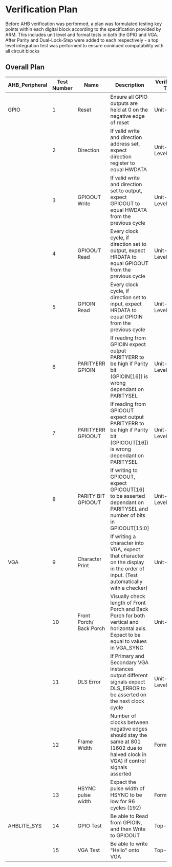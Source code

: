 # Verification Plan

Before AHB verification was performed, a plan was formulated testing key points within each digital block according to the specification provided by ARM. This includes unit level and formal tests in both the GPIO and VGA. After Parity and Dual-Lock-Step were added to each respectively - a top level integration test was performed to ensure coninued compatability with all circuit blocks

## Overall Plan
|     AHB_Peripheral    |     Test Number    |     Name                       |     Description                                                                                                                                |     Verification Type    |     Formal Check Name      |     Pass/Fail                                          |
|-----------------------|--------------------|--------------------------------|------------------------------------------------------------------------------------------------------------------------------------------------|--------------------------|----------------------------|--------------------------------------------------------|
|     GPIO              |     1              |     Reset                      |     Ensure all GPIO outputs   are held at 0 on the negative edge of reset                                                                      |     Unit-Level           |                            |     Pass                                               |
|                       |     2              |     Direction                  |     If valid write and   direction address set, expect direction register to equal HWDATA                                                      |     Unit-Level/Formal    |     Check_dir              |     Pass                                               |
|                       |     3              |     GPIOOUT Write              |     If valid write and   direction set to output, expect GPIOOUT to equal HWDATA from the previous   cycle                                     |     Unit-Level/Formal    |     Check_write            |     Pass                                               |
|                       |     4              |     GPIOOUT Read               |     Every clock cycle, if direction   set to output, expect HRDATA to equal GPIOOUT from the previous cycle                                    |     Unit-Level/Formal    |     Check_read_out         |     Pass                                               |
|                       |     5              |     GPIOIN Read                |     Every clock cycle, if direction   set to input, expect HRDATA to equal GPIOIN from the previous cycle                                      |     Unit-Level/Formal    |     Check_read_in          |     Pass                                               |
|                       |     6              |     PARITYERR GPIOIN           |     If reading from GPIOIN expect   output PARITYERR to be high if Parity bit (GPIOIN[16]) is wrong dependant on   PARITYSEL                   |     Unit-Level/Formal    |     Check_parityerr_in     |     Pass                                               |
|                       |     7              |     PARITYERR GPIOOUT          |     If reading from GPIOOUT expect   output PARITYERR to be high if Parity bit (GPIOOUT[16]) is wrong dependant on   PARITYSEL                 |     Unit-Level/Formal    |     Check_parityerr_out    |     Pass                                               |
|                       |     8              |     PARITY BIT GPIOOUT         |     If writing to GPIOOUT, expect   GPIOOUT[16] to be asserted dependant on PARITYSEL and number of bits in GPIOOUT[15:0]                      |     Unit-Level/Formal    |     Check_parity_out       |     Pass                                               |
|     VGA               |     9              |     Character Print            |     If writing a character   into VGA, expect that character on the display in the order of input. (Test   automatically with a checker)       |     Unit-Level           |                            |     Pass                                               |
|                       |     10             |     Front Porch/ Back Porch    |     Visually check length of   Front Porch and Back Porch for both vertical and horizontal axis. Expect to   be equal to values in VGA_SYNC    |     Unit-Level           |                            |     Fail (Visible area shifted   by 2 to the right)    |
|                       |     11             |     DLS Error                  |     If Primary and Secondary   VGA instances output different signals expect DLS_ERROR to be asserted on the   next clock cycle                |     Unit-Level/Formal    |     Check_dls              |     Pass                                               |
|                       |     12             |     Frame Width                |     Number of clocks between   negative edges should stay the same at 801 (1602 due to halved clock in VGA)   if control signals asserted      |     Formal               |     Check_hsync            |     Pass                                               |
|                       |     13             |     HSYNC pulse width          |     Expect the pulse width of   HSYNC to be low for 96 cycles (192)                                                                            |     Formal               |     Check_hsync_pulse      |     Pass                                               |
|     AHBLITE_SYS       |     14             |     GPIO Test                  |     Be able to Read from   GPIOIN, and then Write to GPIOOUT                                                                                   |     Top-Level            |                            |     Pass                                               |
|                       |     15             |     VGA Test                   |     Be able to write “Hello”   onto VGA                                                                                                        |     Top-Level            |                            |     Pass                                               |
